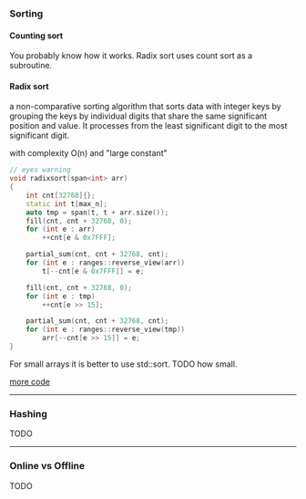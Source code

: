 
### Sorting

#### Counting sort

You probably know how it works. Radix sort uses count sort as a subroutine.

#### Radix sort

a non-comparative sorting algorithm that sorts data with integer keys by grouping the keys by individual digits that share the same significant position and value. It processes from the least significant digit to the most significant digit.

with complexity O(n) and "large constant"

```cpp
// eyes warning
void radixsort(span<int> arr)
{
    int cnt[32768]{};
    static int t[max_n];
    auto tmp = span(t, t + arr.size());
    fill(cnt, cnt + 32768, 0);
    for (int e : arr)
        ++cnt[e & 0x7FFF];

    partial_sum(cnt, cnt + 32768, cnt);
    for (int e : ranges::reverse_view(arr))
        t[--cnt[e & 0x7FFF]] = e;

    fill(cnt, cnt + 32768, 0);
    for (int e : tmp)
        ++cnt[e >> 15];

    partial_sum(cnt, cnt + 32768, cnt);
    for (int e : ranges::reverse_view(tmp))
        arr[--cnt[e >> 15]] = e;
}
```

For small arrays it is better to use std::sort. TODO how small.

[more code](../templates%20and%20examples/radixsort.cpp)

---

### Hashing

TODO

---

### Online vs Offline

TODO

